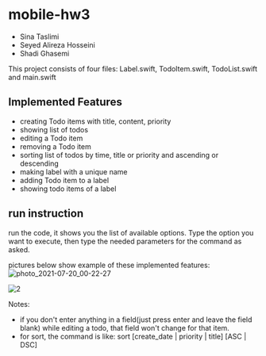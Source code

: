 # mobile-hw3

- Sina Taslimi
- Seyed Alireza Hosseini
- Shadi Ghasemi


This project consists of four files: Label.swift, TodoItem.swift, TodoList.swift and main.swift


## Implemented Features
- creating Todo items with title, content, priority
- showing list of todos
- editing a Todo item
- removing a Todo item
- sorting list of todos by time, title or priority and ascending or descending 
- making label with a unique name
- adding Todo item to a label
- showing todo items of a label

## run instruction
run the code, it shows you the list of available options. Type the option you want to execute, then type the needed parameters for the command as asked.

pictures below show example of these implemented features:
![photo_2021-07-20_00-22-27](https://user-images.githubusercontent.com/33656391/126218894-2758ca0f-a6e6-4b9f-9786-96df67438a7d.jpg)

![2](https://user-images.githubusercontent.com/33656391/126219061-515e010f-1472-4c37-83c5-9dcb964b8d85.jpg)

Notes:
- if you don't enter anything in a field(just press enter and leave the field blank) while editing a todo, that field won't change for that item.
- for sort, the command is like: sort [create_date | priority | title] [ASC | DSC]

